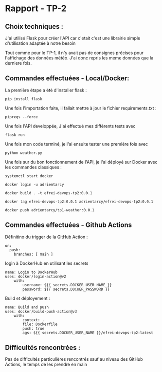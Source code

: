 # Rapport - TP-2

## Choix techniques : 
J'ai utilisé Flask pour créer l'API car c'etait c'est une librairie simple d'utilisation adaptée à notre besoin

Tout comme pour le TP-1, il n'y avait pas de consignes précises pour l'affichage des données météo. J'ai donc repris les meme données que la derniere fois.
## Commandes effectuées - Local/Docker:
La première étape a été d'installer flask :
```
pip install flask
```

Une fois l'importation faite, il fallait mettre à jour le fichier requirements.txt :
```
pipreqs --force

```

Une fois l'API developpée, J'ai effectué mes différents tests avec
```
flask run
```

Une fois mon code terminé, je l'ai ensuite tester une première fois avec 
```
python weather.py
```

Une fois sur du bon fonctionnement de l'API, je l'ai déployé sur Docker avec les commandes classiques :
```
systemctl start docker

docker login -u adrientarcy

docker build . -t efrei-devops-tp2:0.0.1

docker tag efrei-devops-tp2:0.0.1 adrientarcy/efrei-devops-tp2:0.0.1

docker push adrientarcy/tp1-weather:0.0.1
```

## Commandes effectuées - Github Actions
Définitino du trigger de la GitHub Action :
```
on:
  push:
    branches: [ main ]
```
login à DockerHub en utilisant les secrets
```
name: Login to DockerHub
uses: docker/login-action@v2
    with:
        username: ${{ secrets.DOCKER_USER_NAME }}
        password: ${{ secrets.DOCKER_PASSWORD }}
```
Build et déployement :
```
name: Build and push
uses: docker/build-push-action@v3
    with:
        context: .
        file: Dockerfile
        push: true
        ags: ${{ secrets.DOCKER_USER_NAME }}/efrei-devops-tp2:latest

```

## Difficultés rencontrées :
Pas de difficultés particulières rencontrés sauf au niveau des GitHub Actions, le temps de les prendre en main
